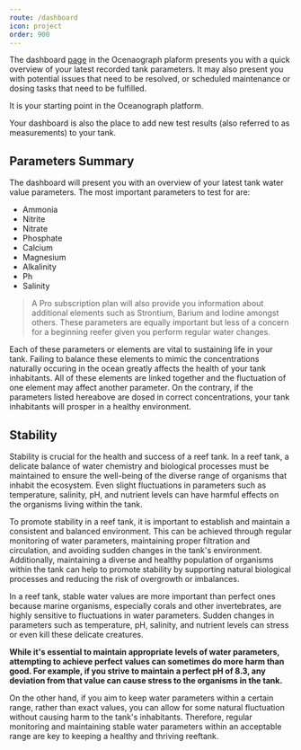 ```yaml
---
route: /dashboard
icon: project
order: 900
---
```


The dashboard [page](https://www.oceanograph.net/dashboard) in the Ocenaograph plaform
presents you with a quick overview of your latest recorded tank parameters. It may also present
you with potential issues that need to be resolved, or scheduled maintenance or dosing tasks that need to be fulfilled.

It is your starting point in the Oceanograph platform.

Your dashboard is also the place to add new test results (also referred to as measurements) to your tank.

## Parameters Summary

The dashboard will present you with an overview of your latest tank water value parameters.
The most important parameters to test for are:

- Ammonia
- Nitrite
- Nitrate
- Phosphate
- Calcium
- Magnesium
- Alkalinity
- Ph
- Salinity

> A Pro subscription plan will also provide you information about additional elements such as Strontium, Barium and
> Iodine amongst others. These parameters are equally important but less of a concern for a beginning reefer given
> you perform regular water changes.

Each of these parameters or elements are vital to sustaining life in your tank.
Failing to balance these elements to mimic the concentrations naturally occuring in the ocean greatly affects the health
of your tank
inhabitants. All of these elements are linked together and the fluctuation of one element
may affect another parameter. On the contrary, if the parameters listed hereabove are dosed in correct concentrations,
your
tank inhabitants will prosper in a healthy environment.

## Stability

Stability is crucial for the health and success of a reef tank. In a reef tank, a delicate balance of water chemistry
and biological processes must be maintained to ensure the well-being of the diverse range of organisms that inhabit the
ecosystem. Even slight fluctuations in parameters such as temperature, salinity, pH, and nutrient levels can have
harmful effects on the organisms living within the tank.

To promote stability in a reef tank, it is important to establish and maintain a consistent and balanced environment.
This can be achieved through regular monitoring of water parameters, maintaining proper filtration and circulation, and
avoiding sudden changes in the tank's environment. Additionally, maintaining a diverse and healthy population of
organisms within the tank can help to promote stability by supporting natural biological processes and reducing the risk
of overgrowth or imbalances.

In a reef tank, stable water values are more important than perfect ones because marine organisms, especially corals and
other invertebrates, are highly sensitive to fluctuations in water parameters. Sudden changes in parameters such as
temperature, pH, salinity, and nutrient levels can stress or even kill these delicate creatures.

**While it's essential to maintain appropriate levels of water parameters, attempting to achieve perfect values can
sometimes do more harm than good. For example, if you strive to maintain a perfect pH of 8.3, any deviation from that
value can cause stress to the organisms in the tank.**

On the other hand, if you aim to keep water parameters within a certain range, rather than exact values, you can allow
for some natural fluctuation without causing harm to the tank's inhabitants. Therefore, regular monitoring and
maintaining stable water parameters within an acceptable range are key to keeping a healthy and thriving reeftank.